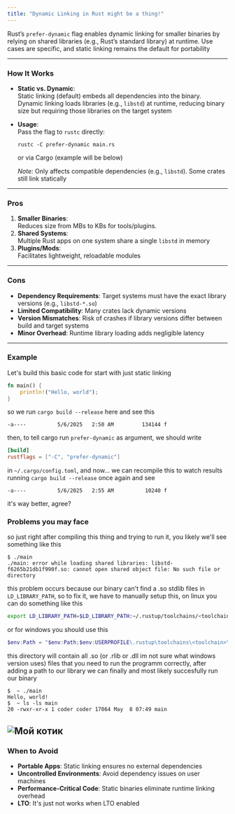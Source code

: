 ```yaml
---
title: "Dynamic Linking in Rust might be a thing!"
---
```


Rust’s `prefer-dynamic` flag enables dynamic linking for smaller binaries by relying on shared libraries (e.g., Rust’s standard library) at runtime. Use cases are specific, and static linking remains the default for portability

---

### How It Works  
- **Static vs. Dynamic**:  
  Static linking (default) embeds all dependencies into the binary. Dynamic linking loads libraries (e.g., `libstd`) at runtime, reducing binary size but requiring those libraries on the target system

- **Usage**:  
  Pass the flag to `rustc` directly:  
  ```
  rustc -C prefer-dynamic main.rs
  ```  
  or via Cargo (example will be below)
  
  *Note:* Only affects compatible dependencies (e.g., `libstd`). Some crates still link statically

---

### Pros 
1. **Smaller Binaries**:  
   Reduces size from MBs to KBs for tools/plugins. 
2. **Shared Systems**:  
   Multiple Rust apps on one system share a single `libstd` in memory
3. **Plugins/Mods**:  
   Facilitates lightweight, reloadable modules

---

### Cons  
- **Dependency Requirements**: Target systems must have the exact library versions (e.g., `libstd-*.so`)
- **Limited Compatibility**: Many crates lack dynamic versions
- **Version Mismatches**: Risk of crashes if library versions differ between build and target systems
- **Minor Overhead**: Runtime library loading adds negligible latency

---

### Example  
Let's build this basic code for start with just static linking
```rust
fn main() {
    println!("Hello, world");
}
```

so we run `cargo build --release` here and see this

` -a----          5/6/2025   2:50 AM         134144 f `

then, to tell cargo run `prefer-dynamic` as argument, we should write 
```toml
[build]
rustflags = ["-C", "prefer-dynamic"]
```
in `~/.cargo/config.toml`, and now... we can recompile this to watch results
running `cargo build --release` once again and see

` -a----          5/6/2025   2:55 AM          10240 f `

it's way better, agree?

### Problems you may face

so just right after compiling this thing and trying to run it, you likely we'll see something like this
```
$ ./main
./main: error while loading shared libraries: libstd-f6265b21db1f990f.so: cannot open shared object file: No such file or directory
```

this problem occurs because our binary can't find a .so stdlib files in `LD_LIBRARY_PATH`, so to fix it, we have to manually setup this, on linux you can do something like this

```bash
export LD_LIBRARY_PATH=$LD_LIBRARY_PATH:~/.rustup/toolchains/<toolchain>/lib/rustlib/<toolchain>/lib/
```
or for windows you should use this

```powershell
$env:Path = "$env:Path;$env:USERPROFILE\.rustup\toolchains\<toolchain>\lib\rustlib\<toolchain>\lib"
```

this directory will contain all .so (or .rlib or .dll im not sure what windows version uses) files that you need to run the programm correctly, after adding a path to our library we can finally and most likely succesfully run our binary
```
$  ~ ./main  
Hello, world!
$  ~ ls -ls main   
20 -rwxr-xr-x 1 coder coder 17064 May  8 07:49 main
```
![Мой котик](/images/cat.gif)
---

### When to Avoid  
- **Portable Apps**: Static linking ensures no external dependencies
- **Uncontrolled Environments**: Avoid dependency issues on user machines
- **Performance-Critical Code**: Static binaries eliminate runtime linking overhead
- **LTO**: It's just not works when LTO enabled
